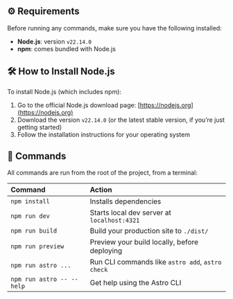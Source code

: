 ## ⚙️ Requirements

Before running any commands, make sure you have the following installed:

- **Node.js**: version `v22.14.0`  
- **npm**: comes bundled with Node.js


## 🛠️ How to Install Node.js

To install Node.js (which includes npm):

1. Go to the official Node.js download page: [https://nodejs.org](https://nodejs.org)
2. Download the version `v22.14.0` (or the latest stable version, if you’re just getting started)
3. Follow the installation instructions for your operating system



## 🧞 Commands

All commands are run from the root of the project, from a terminal:

| Command                   | Action                                           |
| :------------------------ | :----------------------------------------------- |
| `npm install`             | Installs dependencies                            |
| `npm run dev`             | Starts local dev server at `localhost:4321`      |
| `npm run build`           | Build your production site to `./dist/`          |
| `npm run preview`         | Preview your build locally, before deploying     |
| `npm run astro ...`       | Run CLI commands like `astro add`, `astro check` |
| `npm run astro -- --help` | Get help using the Astro CLI                     |

